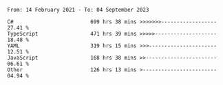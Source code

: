 <!-- [![Top Langs](https://github-readme-stats.vercel.app/api/top-langs/?username=thititongumpun&layout=compact&langs_count=7&theme=prussian)](https://github.com/thititongumpun)
[![Anurag's GitHub stats](https://github-readme-stats.vercel.app/api?username=thititongumpun&hide=stars&show_icons=true&theme=prussian)](https://github.com/thititongumpun) -->

<!--START_SECTION:waka-->

```text
From: 14 February 2021 - To: 04 September 2023

C#                         699 hrs 38 mins >>>>>>>------------------   27.41 %
TypeScript                 471 hrs 39 mins >>>>>--------------------   18.48 %
YAML                       319 hrs 15 mins >>>----------------------   12.51 %
JavaScript                 168 hrs 38 mins >>-----------------------   06.61 %
Other                      126 hrs 13 mins >------------------------   04.94 %
```

<!--END_SECTION:waka-->

